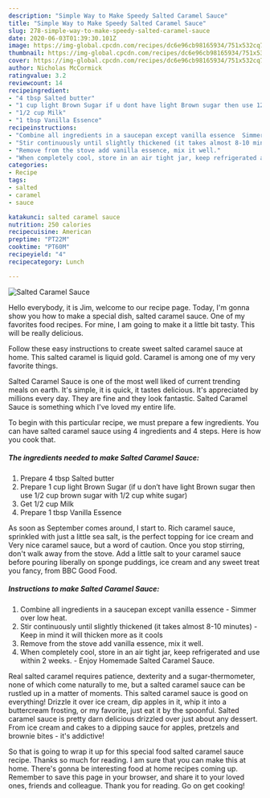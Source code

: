 ```yaml
---
description: "Simple Way to Make Speedy Salted Caramel Sauce"
title: "Simple Way to Make Speedy Salted Caramel Sauce"
slug: 278-simple-way-to-make-speedy-salted-caramel-sauce
date: 2020-06-03T01:39:30.101Z
image: https://img-global.cpcdn.com/recipes/dc6e96cb98165934/751x532cq70/salted-caramel-sauce-recipe-main-photo.jpg
thumbnail: https://img-global.cpcdn.com/recipes/dc6e96cb98165934/751x532cq70/salted-caramel-sauce-recipe-main-photo.jpg
cover: https://img-global.cpcdn.com/recipes/dc6e96cb98165934/751x532cq70/salted-caramel-sauce-recipe-main-photo.jpg
author: Nicholas McCormick
ratingvalue: 3.2
reviewcount: 14
recipeingredient:
- "4 tbsp Salted butter"
- "1 cup light Brown Sugar if u dont have light Brown sugar then use 12 cup brown sugar with 12 cup white sugar"
- "1/2 cup Milk"
- "1 tbsp Vanilla Essence"
recipeinstructions:
- "Combine all ingredients in a saucepan except vanilla essence  Simmer over low heat."
- "Stir continuously until slightly thickened (it takes almost 8-10 minutes) Keep in mind it will thicken more as it cools"
- "Remove from the stove add vanilla essence, mix it well."
- "When completely cool, store in an air tight jar, keep refrigerated and use within 2 weeks. Enjoy Homemade Salted Caramel Sauce."
categories:
- Recipe
tags:
- salted
- caramel
- sauce

katakunci: salted caramel sauce 
nutrition: 250 calories
recipecuisine: American
preptime: "PT22M"
cooktime: "PT60M"
recipeyield: "4"
recipecategory: Lunch

---
```



![Salted Caramel Sauce](https://img-global.cpcdn.com/recipes/dc6e96cb98165934/751x532cq70/salted-caramel-sauce-recipe-main-photo.jpg)

Hello everybody, it is Jim, welcome to our recipe page. Today, I'm gonna show you how to make a special dish, salted caramel sauce. One of my favorites food recipes. For mine, I am going to make it a little bit tasty. This will be really delicious.

Follow these easy instructions to create sweet salted caramel sauce at home. This salted caramel is liquid gold. Caramel is among one of my very favorite things.

Salted Caramel Sauce is one of the most well liked of current trending meals on earth. It's simple, it is quick, it tastes delicious. It's appreciated by millions every day. They are fine and they look fantastic. Salted Caramel Sauce is something which I've loved my entire life.


To begin with this particular recipe, we must prepare a few ingredients. You can have salted caramel sauce using 4 ingredients and 4 steps. Here is how you cook that.

<!--inarticleads1-->

##### The ingredients needed to make Salted Caramel Sauce:

1. Prepare 4 tbsp Salted butter
1. Prepare 1 cup light Brown Sugar (if u don’t have light Brown sugar then use 1/2 cup brown sugar with 1/2 cup white sugar)
1. Get 1/2 cup Milk
1. Prepare 1 tbsp Vanilla Essence


As soon as September comes around, I start to. Rich caramel sauce, sprinkled with just a little sea salt, is the perfect topping for ice cream and Very nice caramel sauce, but a word of caution. Once you stop stirring, don&#39;t walk away from the stove. Add a little salt to your caramel sauce before pouring liberally on sponge puddings, ice cream and any sweet treat you fancy, from BBC Good Food. 

<!--inarticleads2-->

##### Instructions to make Salted Caramel Sauce:

1. Combine all ingredients in a saucepan except vanilla essence  - Simmer over low heat.
1. Stir continuously until slightly thickened (it takes almost 8-10 minutes) - Keep in mind it will thicken more as it cools
1. Remove from the stove add vanilla essence, mix it well.
1. When completely cool, store in an air tight jar, keep refrigerated and use within 2 weeks. - Enjoy Homemade Salted Caramel Sauce.


Real salted caramel requires patience, dexterity and a sugar-thermometer, none of which come naturally to me, but a salted caramel sauce can be rustled up in a matter of moments. This salted caramel sauce is good on everything! Drizzle it over ice cream, dip apples in it, whip it into a buttercream frosting, or my favorite, just eat it by the spoonful. Salted caramel sauce is pretty darn delicious drizzled over just about any dessert. From ice cream and cakes to a dipping sauce for apples, pretzels and brownie bites - it&#39;s addictive! 

So that is going to wrap it up for this special food salted caramel sauce recipe. Thanks so much for reading. I am sure that you can make this at home. There's gonna be interesting food at home recipes coming up. Remember to save this page in your browser, and share it to your loved ones, friends and colleague. Thank you for reading. Go on get cooking!
